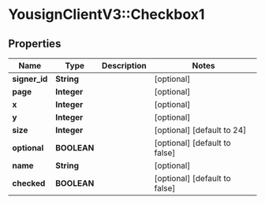 # YousignClientV3::Checkbox1

## Properties
Name | Type | Description | Notes
------------ | ------------- | ------------- | -------------
**signer_id** | **String** |  | [optional] 
**page** | **Integer** |  | [optional] 
**x** | **Integer** |  | [optional] 
**y** | **Integer** |  | [optional] 
**size** | **Integer** |  | [optional] [default to 24]
**optional** | **BOOLEAN** |  | [optional] [default to false]
**name** | **String** |  | [optional] 
**checked** | **BOOLEAN** |  | [optional] [default to false]


